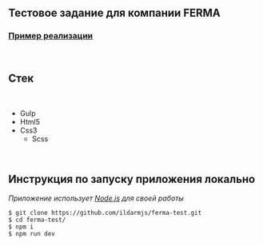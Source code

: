 ## Тестовое задание для компании FERMA

### [Пример реализации](https://ildarmjs.github.io/ferma-test/)

<br/>

## Стек

<br />

- Gulp
- Html5
- Css3
  - Scss

<br />

## Инструкция по запуску приложения **локально**

_Приложение использует [Node.js](https://nodejs.org/) для своей работы_

```
$ git clone https://github.com/ildarmjs/ferma-test.git
$ cd ferma-test/
$ npm i
$ npm run dev
```
